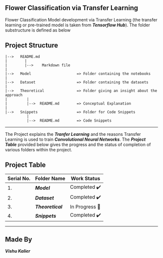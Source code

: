 ## Flower Classification via Transfer Learning
Flower Classification Model development via Transfer Learning (the transfer learning or pre-trained model is taken from <b><i>Tensorflow Hub</b></i>).
The folder substructure is defined as below

## Project Structure
    
    |-->   README.md
    |        |
    |        |-->    Markdown file
    |
    |-->   Model                     => Folder containing the notebooks
    |
    |-->   Dataset                   => Folder containing the datasets
    |
    |-->   Theoretical               => Folder giving an insight about the approach
    |         |
    |         |-->  README.md        => Conceptual Explanation
    |
    |-->   Snippets                  => Folder for Code Snippets
              |
              |-->  README.md        => Code Snippets
    
------

The Project explains the <b><i>Tranfer Learning</i></b> and the reasons Transfer Learning is used to train <b><i>Convolutional Neural Networks</i></b>. The <b><i>Project Table</i></b> provided below gives the progress and the status of completion of various folders within the project.

## Project Table

| Serial No. | Folder Name | Work Status |
|-|-|-|
| 1. | <b><i>Model | Completed :heavy_check_mark: |
| 2. | <b><i>Dataset | Completed :heavy_check_mark: |
| 3. | <b><i>Theoretical | In Progress :bookmark: |
| 4. | <b><i>Snippets | Completed :heavy_check_mark: |

------

## Made By
<b><i>Vishu Kalier
